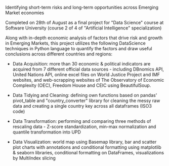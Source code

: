 Identifying short-term risks and long-term opportunities across Emerging Market economies

Completed on 28th of August as a final project for "Data Science" course at Software University 
(course 2 of 4 of "Artificial Intelligence" specialization)



Along with in-depth economic analysis of factors that drive risk and growth in Emerging Markets, this project utilizes the following DataScience techniques in Python language to quantify the factors and draw useful conclusions across different countries and regions:

- Data Acquisition: more than 30 economic & political indicators are acquired from 7 different official data sources - including DBnomics API, United Nations API, online excel files on World Justice Project and IMF websites, and web-scrapping websites of The Observatory of Economic Complexity (OEC), Freedom House and CEIC using BeautifulSoup.

- Data Tidying and Cleaning: defining own functions based on pandas' pivot_table and "country_converter" library for cleaning the messy raw data and creating a single country key across all dataframes (ISO3 code)

- Data Transformation: performing and comparing three methods of rescaling data - Z-score standardization, min-max normalization and quantile transformation into UPD

- Data Visualization: world map using Basemap library, bar and scatter plot charts with annotations and conditional formatting using matplotlib & seaborn libraries, conditional formatting on DataFrames, visualizations by MultiIndex slicing
